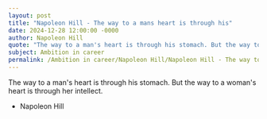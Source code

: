 ```yaml
---
layout: post
title: "Napoleon Hill - The way to a mans heart is through his"
date: 2024-12-28 12:00:00 -0000
author: Napoleon Hill
quote: "The way to a man's heart is through his stomach. But the way to a woman's heart is through her intellect."
subject: Ambition in career
permalink: /Ambition in career/Napoleon Hill/Napoleon Hill - The way to a mans heart is through his
---
```


The way to a man's heart is through his stomach. But the way to a woman's heart is through her intellect.

- Napoleon Hill
